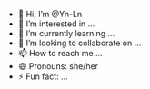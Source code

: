 - 👋 Hi, I’m @Yn-Ln
- 👀 I’m interested in ...
- 🌱 I’m currently learning ...
- 💞️ I’m looking to collaborate on ...
- 📫 How to reach me ...
- 😄 Pronouns: she/her
- ⚡ Fun fact: ...

<!---
Yn-Ln/Yn-Ln is a ✨ special ✨ repository because its `README.md` (this file) appears on your GitHub profile.
You can click the Preview link to take a look at your changes.
--->
